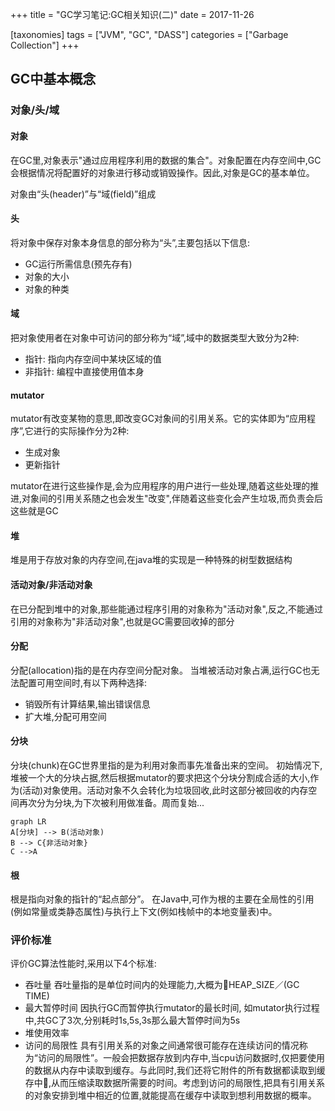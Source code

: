 +++
title = "GC学习笔记:GC相关知识(二)"
date = 2017-11-26

[taxonomies]
tags = ["JVM", "GC", "DASS"]
categories = ["Garbage Collection"]
+++

## GC中基本概念

### 对象/头/域

#### 对象

在GC里,对象表示"通过应用程序利用的数据的集合"。对象配置在内存空间中,GC会根据情况将配置好的对象进行移动或销毁操作。因此,对象是GC的基本单位。

对象由“头(header)”与“域(field)”组成

<!-- more -->

#### 头

将对象中保存对象本身信息的部分称为“头”,主要包括以下信息:

- GC运行所需信息(预先存有)
- 对象的大小
- 对象的种类

#### 域

把对象使用者在对象中可访问的部分称为“域”,域中的数据类型大致分为2种:

- 指针: 指向内存空间中某块区域的值
- 非指针: 编程中直接使用值本身

#### mutator

mutator有改变某物的意思,即改变GC对象间的引用关系。它的实体即为“应用程序”,它进行的实际操作分为2种:

- 生成对象
- 更新指针

mutator在进行这些操作是,会为应用程序的用户进行一些处理,随着这些处理的推进,对象间的引用关系随之也会发生"改变",伴随着这些变化会产生垃圾,而负责会后这些就是GC

#### 堆

堆是用于存放对象的内存空间,在java堆的实现是一种特殊的树型数据结构

#### 活动对象/非活动对象

在已分配到堆中的对象,那些能通过程序引用的对象称为"活动对象",反之,不能通过引用的对象称为"非活动对象",也就是GC需要回收掉的部分

#### 分配

分配(allocation)指的是在内存空间分配对象。
当堆被活动对象占满,运行GC也无法配置可用空间时,有以下两种选择:

- 销毁所有计算结果,输出错误信息
- 扩大堆,分配可用空间

#### 分块

分块(chunk)在GC世界里指的是为利用对象而事先准备出来的空间。
初始情况下,堆被一个大的分块占据,然后根据mutator的要求把这个分块分割成合适的大小,作为(活动)对象使用。活动对象不久会转化为垃圾回收,此时这部分被回收的内存空间再次分为分块,为下次被利用做准备。周而复始...

```mermaid
graph LR
A[分块] --> B(活动对象)
B --> C{非活动对象}
C -->A
```

#### 根

根是指向对象的指针的“起点部分”。 在Java中,可作为根的主要在全局性的引用(例如常量或类静态属性)与执行上下文(例如栈帧中的本地变量表)中。

### 评价标准

评价GC算法性能时,采用以下4个标准:
- 吞吐量
  吞吐量指的是单位时间内的处理能力,大概为HEAP_SIZE／(GC TIME)
- 最大暂停时间
  因执行GC而暂停执行mutator的最长时间, 如mutator执行过程中,共GC了3次,分别耗时1s,5s,3s那么最大暂停时间为5s
- 堆使用效率
- 访问的局限性
  具有引用关系的对象之间通常很可能存在连续访问的情况称为“访问的局限性”。一般会把数据存放到内存中,当cpu访问数据时,仅把要使用的数据从内存中读取到缓存。与此同时,我们还将它附件的所有数据都读取到缓存中,从而压缩读取数据所需要的时间。考虑到访问的局限性,把具有引用关系的对象安排到堆中相近的位置,就能提高在缓存中读取到想利用数据的概率。
